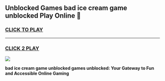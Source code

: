 
## Unblocked Games bad ice cream game unblocked Play Online 👋
<h3>
<a href="https://news.freeplayer.one?title=bad_ice_cream_game_unblocked&ref=17F">CLICK TO PLAY</a></h3>
<hr>

<h3>
<a href="https://news.freeplayer.one?title=bad_ice_cream_game_unblocked&ref=17F">CLICK 2 PLAY</a>
  
</h3>

<a href="https://news.freeplayer.one?title=bad_ice_cream_game_unblocked&ref=17F/"><img src="https://clearcache.store/games.png"></a>


**bad ice cream game unblocked games unblocked: Your Gateway to Fun and Accessible Online Gaming**
